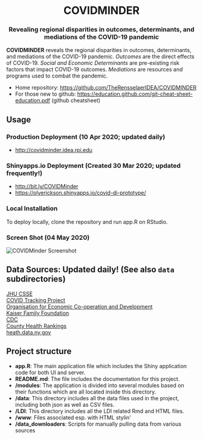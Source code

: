 <div align="center">
  <h1>COVIDMINDER</h1>
  <h3>Revealing regional disparities in outcomes, determinants, and mediations of the COVID-19 pandemic</h3>
</div>

<strong>COVIDMINDER</strong> reveals the regional disparities in outcomes, determinants, and mediations of the COVID-19 pandemic. <i>Outcomes</i> are the direct effects of COVID-19. <i>Social and Economic Determinants</i> are pre-existing risk factors that impact COVID-19 outcomes. <i>Mediations</i> are resources and programs used to combat the pandemic.

* Home repository: https://github.com/TheRensselaerIDEA/COVIDMINDER
* For those new to github: https://education.github.com/git-cheat-sheet-education.pdf (github cheatsheet)

## Usage
### Production Deployment (10 Apr 2020; updated daily)
* http://covidminder.idea.rpi.edu

### Shinyapps.io Deployment (Created 30 Mar 2020; updated frequently!)
* http://bit.ly/COVIDMinder
* https://olyerickson.shinyapps.io/covid-di-prototype/

### Local Installation
To deploy locally, clone the repository and run app.R on RStudio.

### Screen Shot (04 May 2020)
![COVIDMinder Screenshot](https://raw.githubusercontent.com/TheRensselaerIDEA/COVIDMINDER/readme/COVIDMinder_screenshot.png)


## Data Sources: Updated daily! (See also `data` subdirectories)

<a href='http://bit.ly/39PMWpD'>JHU CSSE</a></br>
<a href='https://bit.ly/2JRhDiX'>COVID Tracking Project</a></br>
<a href='https://bit.ly/3aXpBmD'>Organisation for Economic Co-operation and Development</a></br>
<a href='https://bit.ly/2V0CYLU'>Kaiser Family Foundation</a></br>
<a href='https://bit.ly/2V1Zl3I'>CDC</a></br>
<a href='https://bit.ly/34mYLBP'>County Health Rankings</a></br>
<a href='https://on.ny.gov/39VXuCO'>heath.data.ny.gov</a></br>

## Project structure

* **app.R**: The main application file which includes the Shiny application code for both UI and server.
* **README.md**: The file includes the documentation for this project.
* **/modules**: The application is divided into several modules based on their functions which are all located inside this directory.
* **/data**: This directory includes all the data files used in the project, including both json as well as CSV files.
* **/LDI**: This directory includes all the LDI related Rmd and HTML files.
* **/www**: Files associated esp. with HTML stylin'
* **/data_downloaders**: Scripts for manually pulling data from various sources

